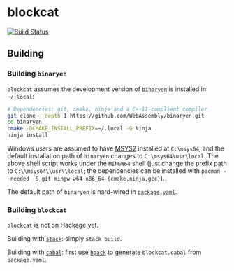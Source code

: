 # blockcat

[![Build Status](https://travis-ci.org/TerrorJack/blockcat.svg)](https://travis-ci.org/TerrorJack/blockcat)

## Building

### Building `binaryen`

`blockcat` assumes the development version of [`binaryen`](https://github.com/WebAssembly/binaryen) is installed in `~/.local`:

```sh
# Dependencies: git, cmake, ninja and a C++11-compliant compiler
git clone --depth 1 https://github.com/WebAssembly/binaryen.git
cd binaryen
cmake -DCMAKE_INSTALL_PREFIX=~/.local -G Ninja .
ninja install
```

Windows users are assumed to have [MSYS2](http://www.msys2.org/) installed at `C:\msys64`, and the default installation path of `binaryen` changes to `C:\msys64\usr\local`. The above shell script works under the `MINGW64` shell (just change the prefix path to `C:\\msys64\\usr\\local`; the dependencies can be installed with `pacman --needed -S git mingw-w64-x86_64-{cmake,ninja,gcc}`).

The default path of `binaryen` is hard-wired in [`package.yaml`](package.yaml).

### Building `blockcat`

`blockcat` is not on Hackage yet.

Building with [`stack`](https://docs.haskellstack.org/en/stable/README/): simply `stack build`.

Building with [`cabal`](https://cabal.readthedocs.io/en/latest/): first use [`hpack`](https://github.com/sol/hpack) to generate `blockcat.cabal` from `package.yaml`.
